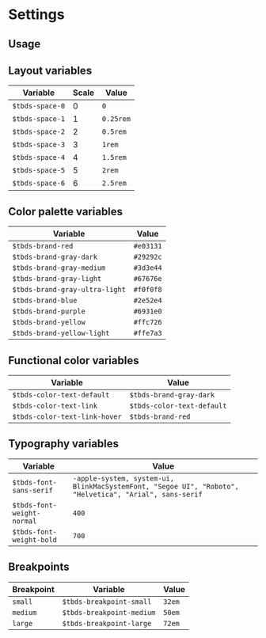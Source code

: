 # Settings

## Usage

## Layout variables

| Variable        | Scale | Value     |
| --------------- | ----- | --------- |
| `$tbds-space-0` | 0     | `0`       |
| `$tbds-space-1` | 1     | `0.25rem` |
| `$tbds-space-2` | 2     | `0.5rem`  |
| `$tbds-space-3` | 3     | `1rem`    |
| `$tbds-space-4` | 4     | `1.5rem`  |
| `$tbds-space-5` | 5     | `2rem`    |
| `$tbds-space-6` | 6     | `2.5rem`  |

## Color palette variables

| Variable                       | Value     |
| ------------------------------ | --------- |
| `$tbds-brand-red`              | `#e03131` |
| `$tbds-brand-gray-dark`        | `#29292c` |
| `$tbds-brand-gray-medium`      | `#3d3e44` |
| `$tbds-brand-gray-light`       | `#67676e` |
| `$tbds-brand-gray-ultra-light` | `#f0f0f8` |
| `$tbds-brand-blue`             | `#2e52e4` |
| `$tbds-brand-purple`           | `#6931e0` |
| `$tbds-brand-yellow`           | `#ffc726` |
| `$tbds-brand-yellow-light`     | `#ffe7a3` |

## Functional color variables

| Variable                      | Value                      |
| ----------------------------- | -------------------------- |
| `$tbds-color-text-default`    | `$tbds-brand-gray-dark`    |
| `$tbds-color-text-link`       | `$tbds-color-text-default` |
| `$tbds-color-text-link-hover` | `$tbds-brand-red`          |

## Typography variables

| Variable                   | Value                                                                                                  |
| -------------------------- | ------------------------------------------------------------------------------------------------------ |
| `$tbds-font-sans-serif`    | `-apple-system, system-ui, BlinkMacSystemFont, "Segoe UI", "Roboto", "Helvetica", "Arial", sans-serif` |
| `$tbds-font-weight-normal` | `400`                                                                                                  |
| `$tbds-font-weight-bold`   | `700`                                                                                                  |

## Breakpoints

| Breakpoint | Variable                  | Value  |
| ---------- | ------------------------- | ------ |
| `small`    | `$tbds-breakpoint-small`  | `32em` |
| `medium`   | `$tbds-breakpoint-medium` | `50em` |
| `large`    | `$tbds-breakpoint-large`  | `72em` |
